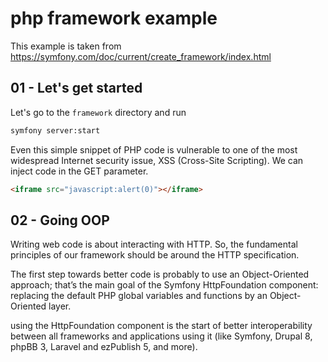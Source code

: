 # php framework example
This example is taken from https://symfony.com/doc/current/create_framework/index.html

## 01 - Let's get started
Let's go to the `framework` directory and run
```bash
symfony server:start
```

Even this simple snippet of PHP code is vulnerable to one of the most widespread Internet security issue, XSS
(Cross-Site Scripting). We can inject code in the GET parameter.

```html
<iframe src="javascript:alert(0)"></iframe>
```

## 02 - Going OOP
Writing web code is about interacting with HTTP. So, the fundamental principles of our framework should be around the
HTTP specification.

The first step towards better code is probably to use an Object-Oriented approach; that’s the main goal of the Symfony
HttpFoundation component: replacing the default PHP global variables and functions by an Object-Oriented layer.

using the HttpFoundation component is the start of better interoperability between all frameworks and applications using
it (like Symfony, Drupal 8, phpBB 3, Laravel and ezPublish 5, and more).
